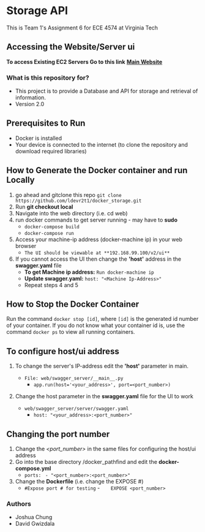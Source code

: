 # Storage API
This is Team 1's Assignment 6 for ECE 4574 at Virginia Tech

## Accessing the Website/Server ui

**To access Existing EC2 Servers Go to this link** [**Main Website**](<https://ldevr2t1.github.io/>)

### What is this repository for? ###

* This project is to provide a Database and API for storage and retrieval of information.
* Version 2.0

## Prerequisites to Run ##
* Docker is installed
* Your device is connected to the internet (to clone the repository and download required libraries)

## How to Generate the Docker container and run Locally ##
1. go ahead and gitclone this repo
`git clone https://github.com/ldevr2t1/docker_storage.git`
2. Run **git checkout local**
3. Navigate into the web directory (i.e. cd web)
4. run docker commands to get server running - may have to **sudo**
    * `docker-compose build`
    * `docker-compose run`
5. Access your machine-ip address (docker-machine ip) in your web browser
    * `The UI should be viewable at **192.168.99.100/v2/ui**`
6.  If you cannot access the UI then change the **'host'** address in the **swagger.yaml** file
    * **To get Machine ip address:** `Run docker-machine ip` 
    * **Update swagger.yaml:** `host: "<Machine Ip-Address>"`
    * Repeat steps 4 and 5

## How to Stop the Docker Container ##
Run the command `docker stop [id]`, where `[id]` is the generated id number of your container. If you do not know what your container id is, use the command `docker ps` to view all running containers.

## To configure host/ui address
1. To change the server's IP-address edit the **'host'** parameter in main.
    * `File: web/swagger_server/__main__.py`
        - `app.run(host='<your_address>', port=<port_number>)`
    
2. Change the host parameter in the **swagger.yaml** file for the UI to work
    * `web/swagger_server/server/swagger.yaml`
        - `host: "<your_address>:<port_number>"`

## Changing the port number
1. Change the *<port_number>* in the same files for configuring the host/ui address
2. Go into the base directory /docker_pathfind and edit the **docker-compose.yml**
    * `ports: ` 
        `- "<port_number>:<port_number>"`
3. Change the **Dockerfile** (i.e. change the EXPOSE #)
    * `#Expose port # for testing`
    -`    EXPOSE <port_number>`

### Authors ###

* Joshua Chung
* David Gwizdala
